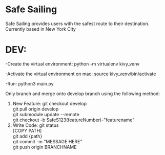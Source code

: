 # Safe Sailing

Safe Sailing provides users with the safest route to their destination.
Currently based in New York City

# DEV:

-Create the virtual environment: python -m virtualenv kivy_venv

-Activate the virtual environment on mac: source kivy_venv/bin/activate 

-Run: python3 main.py

Only branch and merge onto develop branch using the following method:

1. New Feature:
   git checkout develop <br>
   git pull origin develop <br>
   git submodule update --remote <br>
   git checkout -b SafeS123(featureNumber)-"featurename" <br>
2. Write Code:
   git status <br>
   [COPY PATH] <br>
   git add {path} <br>
   git commit -m "MESSAGE HERE" <br>
   git push origin BRANCHNAME <br>
